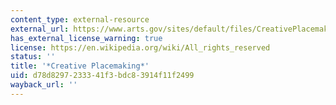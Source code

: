 ```yaml
---
content_type: external-resource
external_url: https://www.arts.gov/sites/default/files/CreativePlacemaking-Paper.pdf
has_external_license_warning: true
license: https://en.wikipedia.org/wiki/All_rights_reserved
status: ''
title: '*Creative Placemaking*'
uid: d78d8297-2333-41f3-bdc8-3914f11f2499
wayback_url: ''
---
```

